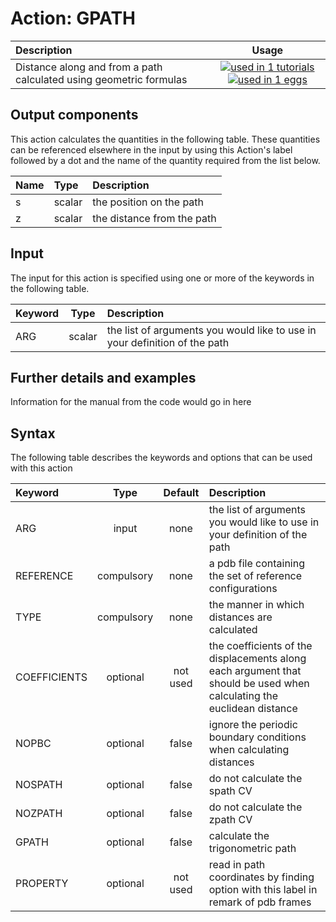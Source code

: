 # Action: GPATH

| Description    | Usage |
|:--------|:--------:|
| Distance along and from a path calculated using geometric formulas | [![used in 1 tutorials](https://img.shields.io/badge/tutorials-1-green.svg)](https://www.plumed-tutorials.org/browse.html?search=GPATH)[![used in 1 eggs](https://img.shields.io/badge/nest-1-green.svg)](https://www.plumed-nest.org/browse.html?search=GPATH) | 

## Output components

This action calculates the quantities in the following table.  These quantities can be referenced elsewhere in the input by using this Action's label followed by a dot and the name of the quantity required from the list below.

| Name | Type | Description |
|:-------|:-----|:-------|
| s | scalar | the position on the path | 
| z | scalar | the distance from the path | 


## Input

The input for this action is specified using one or more of the keywords in the following table.

| Keyword |  Type | Description |
|:--------|:------:|:-----------|
| ARG | scalar | the list of arguments you would like to use in your definition of the path |


## Further details and examples 
Information for the manual from the code would go in here 
## Syntax 
The following table describes the keywords and options that can be used with this action 

| Keyword | Type | Default | Description |
|:-------|:----:|:-------:|:-----------|
| ARG | input | none | the list of arguments you would like to use in your definition of the path |
| REFERENCE | compulsory | none | a pdb file containing the set of reference configurations |
| TYPE | compulsory | none |  the manner in which distances are calculated |
| COEFFICIENTS | optional | not used | the coefficients of the displacements along each argument that should be used when calculating the euclidean distance |
| NOPBC | optional | false |  ignore the periodic boundary conditions when calculating distances |
| NOSPATH | optional | false |  do not calculate the spath CV |
| NOZPATH | optional | false |  do not calculate the zpath CV |
| GPATH | optional | false |  calculate the trigonometric path |
| PROPERTY | optional | not used | read in path coordinates by finding option with this label in remark of pdb frames |
